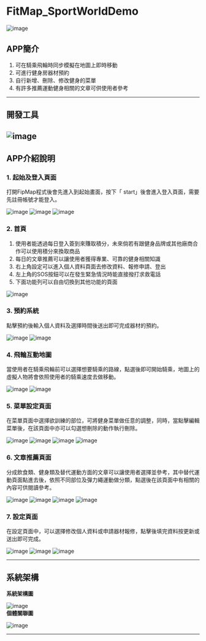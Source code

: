 # FitMap_SportWorldDemo
![image](https://github.com/pt0303ff/FitMap_SportWorldDemo/assets/85691121/e33f3844-c28a-45fb-8402-512bcba931c8)
## APP簡介
1. 可在騎乘飛輪時同步模擬在地圖上即時移動
2. 可進行健身房器材預約
3. 自行新增、刪除、修改健身的菜單
4. 有許多推薦運動健身相關的文章可供使用者參考
---
## 開發工具
![image](https://github.com/pt0303ff/FitMap_SportWorldDemo/assets/85691121/d7842aa8-1330-4c4f-9472-05ddd9b79022)
---
## APP介紹說明
 ### 1. 起始及登入頁面  
   打開FipMap程式後會先進入到起始畫面，按下「 start」後會進入登入頁面，需要先註冊帳號才能登入。  
     
   ![image](https://github.com/pt0303ff/FitMap_SportWorldDemo/assets/85691121/0f617255-3445-41a6-be97-a32b173c2013)
   ![image](https://github.com/pt0303ff/FitMap_SportWorldDemo/assets/85691121/6924da79-f963-4826-b019-189996b7156b)
   ![image](https://github.com/pt0303ff/FitMap_SportWorldDemo/assets/85691121/672d34d7-ab63-45ba-bfda-16c14d152283)  

### 2. 首頁  
   1. 使用者能透過每日登入簽到來賺取積分，未來倘若有跟健身品牌或其他廠商合作可以使用積分來換取商品 
   2. 每日的文章推薦可以讓使用者獲得專業、可靠的健身相關知識 
   3. 右上角設定可以進入個人資料頁面去修改資料、報修申請、登出 
   4. 左上角的SOS按鈕可以在發生緊急情況時能直接撥打求救電話 
   5. 下面功能列可以自由切換到其他功能的頁面
      
   ![image](https://github.com/pt0303ff/FitMap_SportWorldDemo/assets/85691121/d42c6be7-8251-4a7c-a98d-9fc83d7c7d57)  

### 3. 預約系統  
   點擊預約後輸入個人資料及選擇時間後送出即可完成器材的預約。  
     
   ![image](https://github.com/pt0303ff/FitMap_SportWorldDemo/assets/85691121/acacc308-f6de-46b0-a70b-bedc53959feb)
   ![image](https://github.com/pt0303ff/FitMap_SportWorldDemo/assets/85691121/3bf7834c-f412-4161-9d6e-48f25ac75486)  

### 4. 飛輪互動地圖  
   當使用者在騎乘飛輪前可以選擇想要騎乘的路線，點選後即可開始騎乘，地圖上的虛擬人物將會依照使用者的騎乘速度去做移動。
     
   ![image](https://github.com/pt0303ff/FitMap_SportWorldDemo/assets/85691121/d598ea98-f358-4ffb-ad51-e0e711497c34)
   ![image](https://github.com/pt0303ff/FitMap_SportWorldDemo/assets/85691121/0e8a6bcf-a8e9-4248-8efe-f971bf53bd70)  

### 5. 菜單設定頁面  
   在菜單頁面中選擇欲訓練的部位，可將健身菜單做任意的調整，同時，當點擊編輯菜單後，在該頁面中亦可以勾選想刪除的動作執行刪除。  
     
   ![image](https://github.com/pt0303ff/FitMap_SportWorldDemo/assets/85691121/019e8cc0-1565-450e-b4e4-f692e075488f)
   ![image](https://github.com/pt0303ff/FitMap_SportWorldDemo/assets/85691121/fa729e62-efe3-4f7c-bbe7-849b9e89172c)
   ![image](https://github.com/pt0303ff/FitMap_SportWorldDemo/assets/85691121/f681dfa3-7eae-40f3-af9e-8467e2ed96dd)
   ![image](https://github.com/pt0303ff/FitMap_SportWorldDemo/assets/85691121/f6c7376e-b145-47fd-9edf-a49a2efbb4db)  

### 6. 文章推薦頁面  
   分成飲食類、健身類及替代運動方面的文章可以讓使用者選擇並參考，其中替代運動頁面點進去後，依照不同部位及彈力繩運動做分類，點選後在該頁面中有相關的內容可供閱讀參考。  
     
   ![image](https://github.com/pt0303ff/FitMap_SportWorldDemo/assets/85691121/40316fa3-3f01-49f1-9ce2-80a6a074d9c0)
   ![image](https://github.com/pt0303ff/FitMap_SportWorldDemo/assets/85691121/2ad181da-fbb2-4065-8a40-291b355b0975)
   ![image](https://github.com/pt0303ff/FitMap_SportWorldDemo/assets/85691121/8d95b1ef-f879-4283-b88f-55e7c9625323)
   ![image](https://github.com/pt0303ff/FitMap_SportWorldDemo/assets/85691121/690a58ee-afe9-457e-9a11-b152e9d3ae32)

### 7. 設定頁面  
   在設定頁面中，可以選擇修改個人資料或申請器材報修，點擊後填完資料按更新或送出即可完成。  
     
   ![image](https://github.com/pt0303ff/FitMap_SportWorldDemo/assets/85691121/68ed72ae-a3ce-4d70-b2fc-51b73e830c52)
   ![image](https://github.com/pt0303ff/FitMap_SportWorldDemo/assets/85691121/d3e70d63-5784-4e83-96df-f895837c3486)
   ![image](https://github.com/pt0303ff/FitMap_SportWorldDemo/assets/85691121/6a00e4ad-aec0-4ebe-aa6f-eb5e6ad36318)  

   ---
## 系統架構  
**系統架構圖**  
  
![image](https://github.com/pt0303ff/FitMap_SportWorldDemo/assets/85691121/c57008b2-50fa-47ca-8fd0-9582d96f3a6b)    
**個體關聯圖**  
  
![image](https://github.com/pt0303ff/FitMap_SportWorldDemo/assets/85691121/e2ea11b7-5f23-4a3f-8a13-e71b400063af)  


---





   








   


   
   




 





